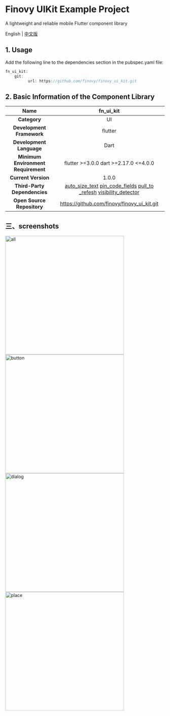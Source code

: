 ﻿# Finovy UIKit Example Project

A lightweight and reliable mobile Flutter component library

English | [中文版](README_CN.md)
## **1. Usage**

Add the following line to the dependencies section in the pubspec.yaml file:

```dart
fn_ui_kit:
	git:
          url: https://github.com/finovy/finovy_ui_kit.git
```



## **2. Basic Information of the Component Library**

|              **Name**               |                       **fn\_ui\_kit**                        |
| :---------------------------------: | :----------------------------------------------------------: |
|            **Category**             |                              UI                              |
|      **Development Framework**      |                           flutter                            |
|      **Development Language**       |                             Dart                             |
| **Minimum Environment Requirement** |           flutter >=3.0.0    dart >=2.17.0 <=4.0.0           |
|         **Current Version**         |                            1\.0.0                            |
|    **Third-Party Dependencies**     | [auto_size_text](https://pub.dev/packages/auto_size_text)  [pin_code_fields](https://pub.dev/packages/pin_code_fields)   [pull_to _refesh](https://pub.dev/packages/pull_to_refresh)  [visibility_detector](https://pub.dev/packages/visibility_detector) |
|     **Open Source Repository**      |         https://github.com/finovy/finovy_ui_kit.git          |

## **三、screenshots**
<div style="display:inline-block">
<img src="screenshot/pic001.png" alt="all" width="375">
<img src="screenshot/pic002.png" alt="button" width="375"><br>
<img src="screenshot/pic003.png" alt="dialog" width="375">
<img src="screenshot/pic004.png" alt="place" width="375">
</div>




